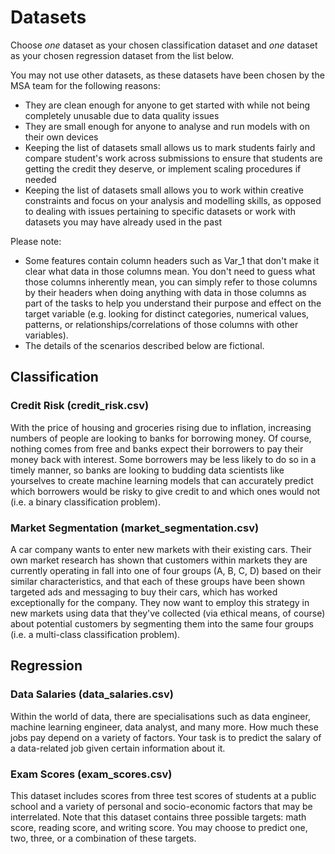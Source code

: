 # Datasets

Choose *one* dataset as your chosen classification dataset and *one* dataset as your chosen regression dataset from the list below.

You may not use other datasets, as these datasets have been chosen by the MSA team for the following reasons:
- They are clean enough for anyone to get started with while not being completely unusable due to data quality issues
- They are small enough for anyone to analyse and run models with on their own devices
- Keeping the list of datasets small allows us to mark students fairly and compare student's work across submissions to ensure that students are getting the credit they deserve, or implement scaling procedures if needed
- Keeping the list of datasets small allows you to work within creative constraints and focus on your analysis and modelling skills, as opposed to dealing with issues pertaining to specific datasets or work with datasets you may have already used in the past

Please note:
- Some features contain column headers such as Var_1 that don't make it clear what data in those columns mean. You don't need to guess what those columns inherently mean, you can simply refer to those columns by their headers when doing anything with data in those columns as part of the tasks to help you understand their purpose and effect on the target variable (e.g. looking for distinct categories, numerical values, patterns, or relationships/correlations of those columns with other variables).
- The details of the scenarios described below are fictional.

## Classification

### Credit Risk (credit_risk.csv)

With the price of housing and groceries rising due to inflation, increasing numbers of people are looking to banks for borrowing money. Of course, nothing comes from free and banks expect their borrowers to pay their money back with interest. Some borrowers may be less likely to do so in a timely manner, so banks are looking to budding data scientists like yourselves to create machine learning models that can accurately predict which borrowers would be risky to give credit to and which ones would not (i.e. a binary classification problem).

### Market Segmentation (market_segmentation.csv)

A car company wants to enter new markets with their existing cars. Their own market research has shown that customers within markets they are currently operating in fall into one of four groups (A, B, C, D) based on their similar characteristics, and that each of these groups have been shown targeted ads and messaging to buy their cars, which has worked exceptionally for the company. They now want to employ this strategy in new markets using data that they've collected (via ethical means, of course) about potential customers by segmenting them into the same four groups (i.e. a multi-class classification problem).

## Regression

### Data Salaries (data_salaries.csv)

Within the world of data, there are specialisations such as data engineer, machine learning engineer, data analyst, and many more. How much these jobs pay depend on a variety of factors. Your task is to predict the salary of a data-related job given certain information about it.

### Exam Scores (exam_scores.csv)

This dataset includes scores from three test scores of students at a public school and a variety of personal and socio-economic factors that may be interrelated. Note that this dataset contains three possible targets: math score, reading score, and writing score. You may choose to predict one, two, three, or a combination of these targets.
